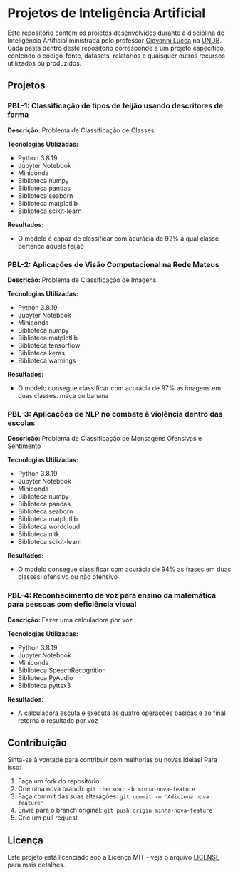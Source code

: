 <!DOCTYPE html>
<html lang="pt-BR">
<head>
    <meta charset="UTF-8">
    <meta name="viewport" content="width=device-width, initial-scale=1.0">
</head>
<body>
    <h1>Projetos de Inteligência Artificial</h1>
    <p>
        Este repositório contém os projetos desenvolvidos durante a disciplina de Inteligência Artificial ministrada pelo professor 
        <a href="https://www.linkedin.com/in/giovanni-lucca-ph-d-697513160/">Giovanni Lucca</a> na 
        <a href="https://www.linkedin.com/school/undb/">UNDB</a>. 
        Cada pasta dentro deste repositório corresponde a um projeto específico, contendo o código-fonte, datasets, relatórios e quaisquer outros recursos utilizados ou produzidos.
    </p>
    <h2>Projetos</h2>
    <h3>PBL-1: Classificação de tipos de feijão usando descritores de forma</h3>
    <p><strong>Descrição: </strong>Problema de Classificação de Classes.</p>
    <p><strong>Tecnologias Utilizadas:</strong></p>
    <ul>
        <li>Python 3.8.19</li>
        <li>Jupyter Notebook</li>
        <li>Miniconda</li>
        <li>Biblioteca numpy</li>
        <li>Biblioteca pandas</li>
        <li>Biblioteca seaborn</li>
        <li>Biblioteca matplotlib</li>
        <li>Biblioteca scikit-learn</li>
    </ul>
    <p><strong>Resultados:</strong></p>
    <ul>
        <li>O modelo é capaz de classificar com acurácia de 92% a qual classe pertence aquele feijão</li>
    </ul>
    <h3>PBL-2: Aplicações de Visão Computacional na Rede Mateus</h3>
    <p><strong>Descrição: </strong>Problema de Classificação de Imagens.</p>
    <p><strong>Tecnologias Utilizadas:</strong></p>
    <ul>
        <li>Python 3.8.19</li>
        <li>Jupyter Notebook</li>
        <li>Miniconda</li>
        <li>Biblioteca numpy</li>
        <li>Biblioteca matplotlib</li>
        <li>Biblioteca tensorflow</li>
        <li>Biblioteca keras</li>
        <li>Biblioteca warnings</li>
    </ul>
    <p><strong>Resultados:</strong></p>
    <ul>
        <li>O modelo consegue classificar com acurácia de 97% as imagens em duas classes: maça ou banana</li>
    </ul>
    <h3>PBL-3:  Aplicações de NLP no combate à violência dentro das escolas</h3>
    <p><strong>Descrição: </strong>Problema de Classificação de Mensagens Ofensivas e Sentimento</p>
    <p><strong>Tecnologias Utilizadas:</strong></p>
    <ul>
        <li>Python 3.8.19</li>
        <li>Jupyter Notebook</li>
        <li>Miniconda</li>
        <li>Biblioteca numpy</li>
        <li>Biblioteca pandas</li>
        <li>Biblioteca seaborn</li>
        <li>Biblioteca matplotlib</li>
        <li>Biblioteca wordcloud</li>
        <li>Biblioteca nltk</li>
        <li>Biblioteca scikit-learn</li>
    </ul>
    <p><strong>Resultados:</strong></p>
    <ul>
        <li>O modelo consegue classificar com acurácia de 94% as frases em duas classes: ofensivo ou não ofensivo</li>
    </ul>
    <h3>PBL-4: Reconhecimento de voz para ensino da matemática para pessoas com deficiência visual</h3>
    <p><strong>Descrição: </strong>Fazer uma calculadora por voz</p>
    <p><strong>Tecnologias Utilizadas:</strong></p>
    <ul>
        <li>Python 3.8.19</li>
        <li>Jupyter Notebook</li>
        <li>Miniconda</li>
        <li>Biblioteca SpeechRecognition</li>
        <li>Biblioteca PyAudio</li>
        <li>Biblioteca pyttsx3</li>
    </ul>
    <p><strong>Resultados:</strong></p>
    <ul>
        <li>A calculadora escuta e executa as quatro operações básicas e ao final retorna o resultado por voz</li>
    </ul>
    <h2>Contribuição</h2>
    <p>Sinta-se à vontade para contribuir com melhorias ou novas ideias! Para isso:</p>
    <ol>
        <li>Faça um fork do repositório</li>
        <li>Crie uma nova branch: <code>git checkout -b minha-nova-feature</code></li>
        <li>Faça commit das suas alterações: <code>git commit -m 'Adiciona nova feature'</code></li>
        <li>Envie para o branch original: <code>git push origin minha-nova-feature</code></li>
        <li>Crie um pull request</li>
    </ol>
    <h2>Licença</h2>
    <p>Este projeto está licenciado sob a Licença MIT - veja o arquivo <a href="LICENSE">LICENSE</a> para mais detalhes.</p>
</body>
</html>
